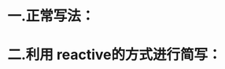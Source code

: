 # 一.正常写法：
<template>
  <p>{{name}}</p>
  <p>{{age}}</p>
  <p>{{dizhi}}</p>
  <button @click="fn">点击</button>
</template>
  
<script>

import { ref } from "vue";

export default {
  setup() {
    const name = ref("zhansan")

    const age = ref(20)

    const dizhi  = ref("安徽")

    const fn = () => {
      console.log(111);
      age.value = 30
    }

    return {
      name,
      age,
      dizhi,
      fn,
    }
  },

};
</script>


# 二.利用 reactive的方式进行简写：

<template>
  <p>{{data.name}}</p>
  <p>{{data.age}}</p>
  <p>{{data.dizhi}}</p>
<!-- 在使用的时候就data.name 来拿到数据 -->
  <button @click="fn">点击</button>
</template>
  
<script>

// import { ref } from "vue";----不是要ref，所以要删除

import { reactive } from "vue";

export default {
  setup() {

    const data = reactive({//以对象的形式，将数据放在 reactive 内
      name:"zhansan",
      age:20,
      dizhi:"安徽",
    })

    // const name = ref("zhansan")

    // const age = ref(20)

    // const dizhi  = ref("安徽")

    const fn = () => {
      console.log(111);
      data.age.value = 30
    }

    return {
      // name,
      // age,
      // dizhi,
      fn,
      data,
    }
  },

};
</script>